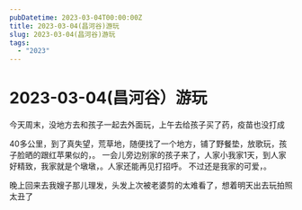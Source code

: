 ```yaml
---
pubDatetime: 2023-03-04T00:00:00Z
title: 2023-03-04(昌河谷)游玩
slug: 2023-03-04(昌河谷)游玩
tags:
  - "2023"
---
```


# 2023-03-04(昌河谷）游玩

今天周末，没地方去和孩子一起去外面玩，上午去给孩子买了药，疫苗也没打成

40多公里，到了真失望，荒草地，随便找了一个地方，铺了野餐垫，放歌玩，孩子脸晒的跟红苹果似的，。
一会儿旁边别家的孩子来了，人家小我家1天，到人家好精致，我家就是个墩墩，。人家还能再见打招呼。 不过还是我家的可爱，。

晚上回来去我嫂子那儿理发，头发上次被老婆剪的太难看了，想着明天出去玩拍照太丑了

